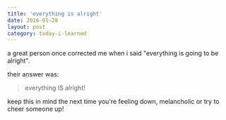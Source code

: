 ```yaml
---
title: 'everything is alright'
date: 2016-01-28
layout: post
category: today-i-learned
---
```


a great person once corrected me when i said "everything is going to be alright".

their answer was:

> everything IS alright!

keep this in mind the next time you're feeling down, melancholic or try to cheer someone up!
